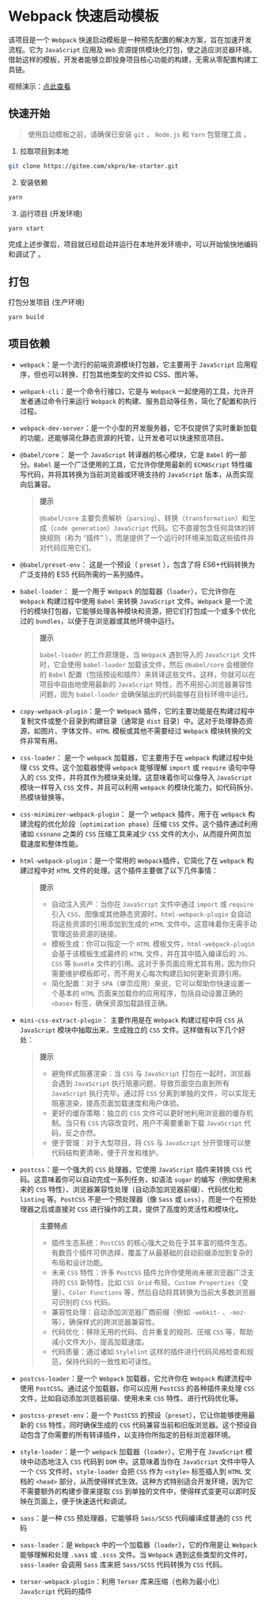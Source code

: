 # Webpack 快速启动模板

该项目是一个 `Webpack` 快速启动模板是一种预先配置的解决方案，旨在加速开发流程。它为 `JavaScript` 应用及 `Web` 资源提供模块化打包，使之适应浏览器环境。借助这样的模板，开发者能够立即投身项目核心功能的构建，无需从零配置构建工具链。

视频演示：[点此查看](https://www.bilibili.com/video/BV1U48ue3Egx/)

## 快速开始

> 使用启动模板之前，请确保已安装 `git` 、 `Node.js` 和 `Yarn` 包管理工具 。

1. 拉取项目到本地

```bash
git clone https://gitee.com/xkpro/ke-starter.git
```

2. 安装依赖

```bash
yarn
```

3. 运行项目 (开发环境)

```bash
yarn start
```

完成上述步骤后，项目就已经启动并运行在本地开发环境中，可以开始愉快地编码和调试了 。

## 打包

打包分发项目 (生产环境)

```bash
yarn build
```

## 项目依赖

-   `webpack`：是一个流行的前端资源模块打包器，它主要用于 `JavaScript` 应用程序，但也可以转换、打包其他类型的文件如 CSS、图片等。

-   `webpack-cli`：是一个命令行接口，它是与 `Webpack` 一起使用的工具，允许开发者通过命令行来运行 `Webpack` 的构建、服务启动等任务，简化了配置和执行过程。

-   `webpack-dev-server`：是一个小型的开发服务器，它不仅提供了实时重新加载的功能，还能够简化静态资源的托管，让开发者可以快速预览项目。

-   `@babel/core`： 是一个 `JavaScript` 转译器的核心模块，它是 `Babel` 的一部分。`Babel` 是一个广泛使用的工具，它允许你使用最新的 `ECMAScript` 特性编写代码，并将其转换为当前浏览器或环境支持的 `JavaScript` 版本，从而实现向后兼容。

    > **提示**
    >
    > `@babel/core` 主要负责解析（`parsing`）、转换（`transformation`）和生成（`code generation`）`JavaScript` 代码。它不直接包含任何具体的转换规则（称为 “插件” ），而是提供了一个运行时环境来加载这些插件并对代码应用它们。

-   `@babel/preset-env`： 这是一个预设（ `preset` ），包含了将 ES6+代码转换为广泛支持的 ES5 代码所需的一系列插件。

-   `babel-loader`： 是一个用于 `Webpack` 的加载器（`loader`），它允许你在 `Webpack` 构建过程中使用 `Babel` 来转换 `JavaScript` 文件。`Webpack` 是一个流行的模块打包器，它能够处理各种模块和资源，把它们打包成一个或多个优化过的 `bundles`，以便于在浏览器或其他环境中运行。

    > **提示**
    >
    > `babel-loader` 的工作原理是，当 `Webpack` 遇到导入的 `JavaScript` 文件时，它会使用 `babel-loader` 加载该文件，然后 `@babel/core` 会根据你的 `Babel` 配置（包括预设和插件）来转译这些文件。这样，你就可以在项目中自由地使用最新的 `JavaScript` 特性，而不用担心浏览器兼容性问题，因为 `babel-loader` 会确保输出的代码能够在目标环境中运行。

-   `copy-webpack-plugin`：是一个 `Webpack` 插件，它的主要功能是在构建过程中复制文件或整个目录到构建目录（通常是 `dist` 目录）中。这对于处理静态资源，如图片、字体文件、`HTML` 模板或其他不需要经过 `Webpack` 模块转换的文件非常有用。

-   `css-loader`： 是一个 `webpack` 加载器，它主要用于在 `webpack` 构建过程中处理 `CSS` 文件。这个加载器使得 `webpack` 能够理解 `import` 或 `require` 语句中导入的 `CSS` 文件，并将其作为模块来处理。这意味着你可以像导入 `JavaScript` 模块一样导入 `CSS` 文件，并且可以利用 `webpack` 的模块化能力，如代码拆分、热模块替换等。

-   `css-minimizer-webpack-plugin`： 是一个 `webpack` 插件，用于在 `webpack` 构建流程的优化阶段（`optimization phase`）压缩 `CSS` 文件。这个插件通过利用诸如 `cssnano` 之类的 `CSS` 压缩工具来减少 `CSS` 文件的大小，从而提升网页加载速度和整体性能。

-   `html-webpack-plugin`：是一个常用的 `Webpack`插件，它简化了在 `webpack` 构建过程中对 `HTML` 文件的处理。这个插件主要做了以下几件事情：

    > **提示**
    >
    > -   自动注入资产：当你在 `JavaScript` 文件中通过 `import` 或 `require` 引入 `CSS`、图像或其他静态资源时，`html-webpack-plugin` 会自动将这些资源的引用添加到生成的 `HTML` 文件中。这意味着你无需手动管理这些资源的链接。
    > -   模板生成：你可以指定一个 `HTML` 模板文件，`html-webpack-plugin` 会基于该模板生成最终的 `HTML` 文件，并在其中插入编译后的 `JS`、`CSS` 等 `bundle` 文件的引用。这对于多页面应用尤其有用，因为你只需要维护模板即可，而不用关心每次构建后如何更新资源引用。
    > -   简化配置：对于 `SPA`（单页应用）来说，它可以帮助你快速设置一个基本的 `HTML` 页面来加载你的应用程序，包括自动设置正确的 `<base>` 标签，确保资源加载路径正确。

-   `mini-css-extract-plugin`： 主要作用是在 `Webpack` 构建过程中将 `CSS` 从 `JavaScript` 模块中抽取出来，生成独立的 `CSS` 文件。这样做有以下几个好处：

    > **提示**
    >
    > -   避免样式阻塞渲染：当 `CSS` 与 `JavaScript` 打包在一起时，浏览器会遇到 `JavaScript` 执行阻塞问题，导致页面空白直到所有 `JavaScript` 执行完毕。通过将 `CSS` 分离到单独的文件，可以实现无阻塞渲染，提高页面加载速度和用户体验。
    > -   更好的缓存策略：独立的 `CSS` 文件可以更好地利用浏览器的缓存机制。当只有 `CSS` 内容改变时，用户不需要重新下载 `JavaScript` 代码，反之亦然。
    > -   便于管理：对于大型项目，将 `CSS` 与 `JavaScript` 分开管理可以使代码结构更清晰，便于开发和维护。

-   `postcss`：是一个强大的 `CSS` 处理器，它使用 `JavaScript` 插件来转换 `CSS` 代码。这意味着你可以自动完成一系列任务，如语法 `sugar` 的编写（例如使用未来的 `CSS` 特性）、浏览器兼容性处理（自动添加浏览器前缀）、代码优化和 `linting` 等。`PostCSS` 不是一个预处理器（像 `Sass` 或 `Less`），而是一个在预处理器之后或直接对 `CSS` 进行操作的工具，提供了高度的灵活性和模块化。

    > **主要特点**
    >
    > -   插件生态系统：`PostCSS` 的核心强大之处在于其丰富的插件生态。有数百个插件可供选择，覆盖了从最基础的自动前缀添加到复杂的布局和设计功能。
    > -   未来 `CSS` 特性：许多 `PostCSS` 插件允许你使用尚未被浏览器广泛支持的 `CSS` 新特性，比如 `CSS Grid` 布局、`Custom Properties`（变量）、`Color Functions` 等，然后自动将其转换为当前大多数浏览器可识别的 `CSS` 代码。
    > -   兼容性处理：自动添加浏览器厂商前缀（例如 `-webkit-` 、`-moz-` 等），确保样式的跨浏览器兼容性。
    > -   代码优化：移除无用的代码、合并重复的规则、压缩 `CSS` 等，帮助减小文件大小，提高加载速度。
    > -   代码质量：通过诸如 `Stylelint` 这样的插件进行代码风格检查和规范，保持代码的一致性和可读性。

-   `postcss-loader`：是一个 `Webpack` 加载器，它允许你在 `Webpack` 构建流程中使用 `PostCSS`。通过这个加载器，你可以应用 `PostCSS` 的各种插件来处理 `CSS` 文件，比如自动添加浏览器前缀、使用未来 `CSS` 特性、进行代码优化等。

-   `postcss-preset-env`：是一个 `PostCSS` 的预设（`preset`），它让你能够使用最新的 `CSS` 特性，同时确保生成的 `CSS` 代码兼容当前和旧版浏览器。这个预设自动包含了你需要的所有转译插件，以支持你所指定的目标浏览器环境。

-   `style-loader`：是一个 `webpack` 加载器（`loader`），它用于在 `JavaScript` 模块中动态地注入 `CSS` 代码到 `DOM` 中。这意味着当你在 `JavaScript` 文件中导入一个 `CSS` 文件时，`style-loader` 会把 `CSS` 作为 `<style>` 标签插入到 `HTML` 文档的 `<head>` 部分，从而使得样式生效。这种方式特别适合开发环境，因为它不需要额外的构建步骤来提取 `CSS` 到单独的文件中，使得样式变更可以即时反映在页面上，便于快速迭代和调试。

-   `sass`：是一种 `CSS` 预处理器，它能够将 `Sass/SCSS` 代码编译成普通的 `CSS` 代码

-   `sass-loader`：是 `Webpack` 中的一个加载器（`loader`），它的作用是让 `Webpack` 能够理解和处理 `.sass` 或 `.scss` 文件。当 `Webpack` 遇到这些类型的文件时，`sass-loader` 会调用 `Sass` 库来把 `Sass/SCSS` 代码转换为 `CSS` 代码。

-   `terser-webpack-plugin`：利用 `Terser` 库来压缩（也称为最小化）`JavaScript` 代码的插件
